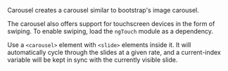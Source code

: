 Carousel creates a carousel similar to bootstrap's image carousel.

The carousel also offers support for touchscreen devices in the form of swiping. To enable swiping, load the `ngTouch` module as a dependency.

Use a `<carousel>` element with `<slide>` elements inside it.  It will automatically cycle through the slides at a given rate, and a current-index variable will be kept in sync with the currently visible slide.
